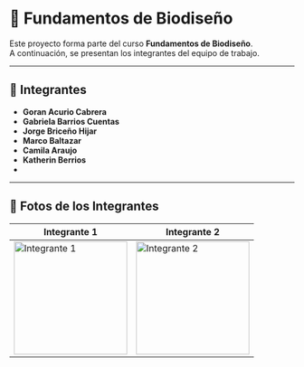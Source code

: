 # 🧬 Fundamentos de Biodiseño

Este proyecto forma parte del curso **Fundamentos de Biodiseño**.  
A continuación, se presentan los integrantes del equipo de trabajo.

---

## 👥 Integrantes

- **Goran Acurio Cabrera**  
- **Gabriela Barrios Cuentas**
- **Jorge Briceño Hijar**
- **Marco Baltazar**
- **Camila Araujo**
- **Katherin Berrios**
- 

---

## 📸 Fotos de los Integrantes

| Integrante 1 | Integrante 2 |
|--------------|--------------|
| <img src="ruta/imagen1.jpg" alt="Integrante 1" width="200"/> | <img src="ruta/imagen2.jpg" alt="Integrante 2" width="200"/> |
